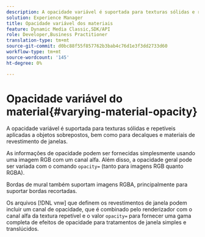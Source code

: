 ```yaml
---
description: A opacidade variável é suportada para texturas sólidas e repetíveis aplicadas a objetos sobrepostos, bem como para decalques e materiais de revestimento de janelas.
solution: Experience Manager
title: Opacidade variável dos materiais
feature: Dynamic Media Classic,SDK/API
role: Developer,Business Practitioner
translation-type: tm+mt
source-git-commit: d0bc88f55f857762b3bab4c76d1e3f3dd2733d60
workflow-type: tm+mt
source-wordcount: '145'
ht-degree: 0%

---
```



# Opacidade variável do material{#varying-material-opacity}

A opacidade variável é suportada para texturas sólidas e repetíveis aplicadas a objetos sobrepostos, bem como para decalques e materiais de revestimento de janelas.

As informações de opacidade podem ser fornecidas simplesmente usando uma imagem RGB com um canal alfa. Além disso, a opacidade geral pode ser variada com o comando `opacity=` (tanto para imagens RGB quanto RGBA).

Bordas de mural também suportam imagens RGBA, principalmente para suportar bordas recortadas.

Os arquivos [!DNL vnw] que definem os revestimentos de janela podem incluir um canal de opacidade, que é combinado pelo renderizador com o canal alfa da textura repetível e o valor `opacity=` para fornecer uma gama completa de efeitos de opacidade para tratamentos de janela simples e translúcidos.
